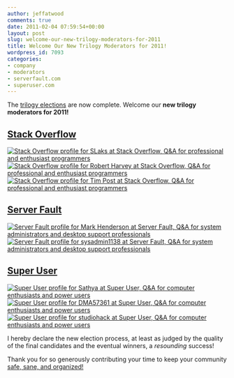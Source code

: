 ```yaml
---
author: jeffatwood
comments: true
date: 2011-02-04 07:59:54+00:00
layout: post
slug: welcome-our-new-trilogy-moderators-for-2011
title: Welcome Our New Trilogy Moderators for 2011!
wordpress_id: 7093
categories:
- company
- moderators
- serverfault.com
- superuser.com
---
```


The [trilogy elections](http://blog.stackoverflow.com/2011/01/trilogy-2011-elections-begin/) are now complete. Welcome our **new trilogy moderators for 2011!**



## [Stack Overflow](http://stackoverflow.com/about#moderators)



[![Stack Overflow profile for SLaks at Stack Overflow, Q&A for professional and enthusiast programmers](http://stackoverflow.com/users/flair/34397.png)](http://stackoverflow.com/users/34397/slaks)  
[![Stack Overflow profile for Robert Harvey at Stack Overflow, Q&A for professional and enthusiast programmers](http://stackoverflow.com/users/flair/102937.png)](http://stackoverflow.com/users/102937/robert-harvey)  
[![Stack Overflow profile for Tim Post at Stack Overflow, Q&A for professional and enthusiast programmers](http://stackoverflow.com/users/flair/50049.png)](http://stackoverflow.com/users/50049/tim-post)



## [Server Fault](http://serverfault.com/about#moderators)



[![Server Fault profile for Mark Henderson at Server Fault, Q&A for system administrators and desktop support professionals](http://serverfault.com/users/flair/7709.png)](http://serverfault.com/users/7709/mark-henderson)  
[![Server Fault profile for sysadmin1138 at Server Fault, Q&A for system administrators and desktop support professionals](http://serverfault.com/users/flair/3038.png)](http://serverfault.com/users/3038/sysadmin1138)



## [Super User](http://superuser.com/about#moderators)



[![Super User profile for Sathya at Super User, Q&A for computer enthusiasts and power users](http://superuser.com/users/flair/4377.png)](http://superuser.com/users/4377/sathya)  
[![Super User profile for DMA57361 at Super User, Q&A for computer enthusiasts and power users](http://superuser.com/users/flair/39366.png)](http://superuser.com/users/39366/dma57361)  
[![Super User profile for studiohack at Super User, Q&A for computer enthusiasts and power users](http://superuser.com/users/flair/6574.png)](http://superuser.com/users/6574/studiohack)

I hereby declare the new election process, at least as judged by the quality of the final candidates and the eventual winners, a _resounding_ success!

Thank you for so generously contributing your time to keep your community [safe, sane, and organized!](http://blog.stackoverflow.com/2009/05/a-theory-of-moderation/)

